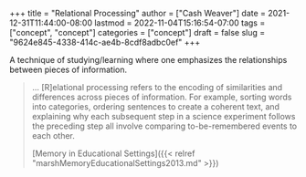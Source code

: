 +++
title = "Relational Processing"
author = ["Cash Weaver"]
date = 2021-12-31T11:44:00-08:00
lastmod = 2022-11-04T15:16:54-07:00
tags = ["concept", "concept"]
categories = ["concept"]
draft = false
slug = "9624e845-4338-414c-ae4b-8cdf8adbc0ef"
+++

A technique of studying/learning where one emphasizes the relationships between pieces of information.

> ... [R]elational processing refers to the encoding of similarities and differences across pieces of information. For example, sorting words into categories, ordering sentences to create a coherent text, and explaining why each subsequent step in a science experiment follows the preceding step all involve comparing to-be-remembered events to each other.
>
> [Memory in Educational Settings]({{< relref "marshMemoryEducationalSettings2013.md" >}})
